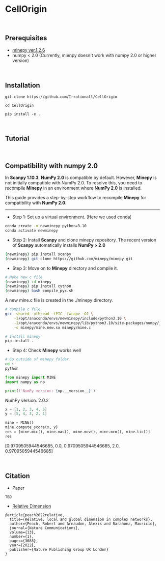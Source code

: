 # CellOrigin

&nbsp;
  
## Prerequisites
* [minepy ver.1.2.6](https://github.com/minepy/minepy)
* numpy < 2.0 (Currently, mienpy doesn't work with numpy 2.0 or higher version)


&nbsp;

## Installation
```
git clone https://github.com/Irrationall/CellOrigin

cd CellOrigin

pip install -e .
```

&nbsp;

## Tutorial

&nbsp;

## Compatibility with numpy 2.0
In **Scanpy 1.10.3**, **NumPy 2.0** is compatible by default. However, **Minepy** is not initially compatible with NumPy 2.0. To resolve this, you need to recompile **Minepy** in an environment where **NumPy 2.0** is installed.

This guide provides a step-by-step workflow to recompile **Minepy** for compatibility with **NumPy 2.0**.

---

* Step 1: Set up a virtual environment. (Here we used conda)
```bash
conda create -n newminepy python=3.10
conda activate newminepy
```
* Step 2: Install **Scanpy** and clone minepy repository. The recent version of **Scanpy** automatically installs **NumPy > 2.0**
```bash
(newminepy) pip install scanpy
(newminepy) git clone https://github.com/minepy/minepy.git
```
* Step 3: Move on to **Minepy** directory and compile it.
```bash
# Make new c file
(newminepy) cd minepy 
(newminepy) pip install cython
(newminepy) bash compile_pyx.sh
```
A new mine.c file is created in the ./minepy directory.
```bash
# compile c file
gcc -shared -pthread -fPIC -fwrapv -O2 \
    -I/opt/anaconda/envs/newminepy/include/python3.10 \
    -I/opt/anaconda/envs/newminepy/lib/python3.10/site-packages/numpy/_core/include \
    -o minepy/mine.new.so minepy/mine.c

# Install minepy
pip install .
```
* Step 4: Check **Minepy** works well
```bash
# Go outside of minepy folder
cd ~
python
```
```python
from minepy import MINE
import numpy as np

print(f'NumPy version: {np.__version__}')
```
NumPy version: 2.0.2
```python
x = [1, 2, 3, 4, 5]
y = [5, 4, 3, 2, 1]

mine = MINE()
mine.compute_score(x, y)
res = [mine.mic(), mine.mas(), mine.mev(), mine.mcn(), mine.tic()]
res
```
[0.9709505944546685, 0.0, 0.9709505944546685, 2.0, 0.9709505944546685]

&nbsp;

## Citation
* Paper
```
TBD
```
* [Relative Dimension](https://github.com/barahona-research-group/DynGDim)
```
@article{peach2022relative,
  title={Relative, local and global dimension in complex networks},
  author={Peach, Robert and Arnaudon, Alexis and Barahona, Mauricio},
  journal={Nature Communications},
  volume={13},
  number={1},
  pages={3088},
  year={2022},
  publisher={Nature Publishing Group UK London}
}
```

